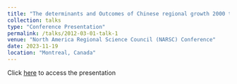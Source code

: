 ```yaml
---
title: "The determinants and Outcomes of Chinese regional growth 2000 to 2020"
collection: talks
type: "Conference Presentation"
permalink: /talks/2012-03-01-talk-1
venue: "North America Regional Science Council (NARSC) Conference"
date: 2023-11-19
location: "Montreal, Canada"
---
```


Click [here](http://wenzhengli-etal.github.io/files/NARSC2022_wl_jc.pdf) to access the presentation

